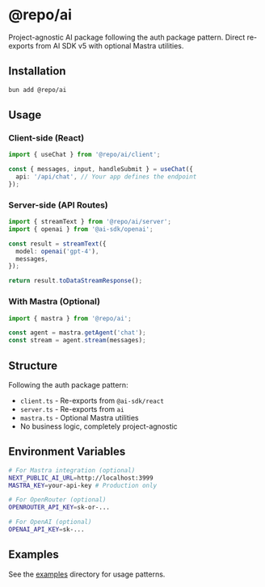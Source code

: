 # @repo/ai

Project-agnostic AI package following the auth package pattern. Direct re-exports from AI SDK v5 with optional Mastra utilities.

## Installation

```bash
bun add @repo/ai
```

## Usage

### Client-side (React)
```typescript
import { useChat } from '@repo/ai/client';

const { messages, input, handleSubmit } = useChat({
  api: '/api/chat', // Your app defines the endpoint
});
```

### Server-side (API Routes)
```typescript
import { streamText } from '@repo/ai/server';
import { openai } from '@ai-sdk/openai';

const result = streamText({
  model: openai('gpt-4'),
  messages,
});

return result.toDataStreamResponse();
```

### With Mastra (Optional)
```typescript
import { mastra } from '@repo/ai';

const agent = mastra.getAgent('chat');
const stream = agent.stream(messages);
```

## Structure

Following the auth package pattern:
- `client.ts` - Re-exports from `@ai-sdk/react`
- `server.ts` - Re-exports from `ai`
- `mastra.ts` - Optional Mastra utilities
- No business logic, completely project-agnostic

## Environment Variables

```bash
# For Mastra integration (optional)
NEXT_PUBLIC_AI_URL=http://localhost:3999
MASTRA_KEY=your-api-key # Production only

# For OpenRouter (optional)
OPENROUTER_API_KEY=sk-or-...

# For OpenAI (optional)
OPENAI_API_KEY=sk-...
```

## Examples

See the [examples](./examples/) directory for usage patterns.